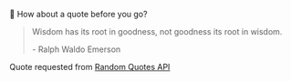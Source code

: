 📣 How about a quote before you go?

> Wisdom has its root in goodness, not goodness its root in wisdom.
>
> <p>- Ralph Waldo Emerson</p>

Quote requested from [Random Quotes API](https://github.com/lukePeavey/quotable)

